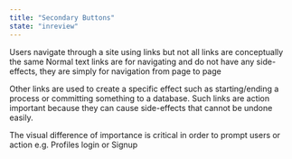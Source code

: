 ```yaml
---
title: "Secondary Buttons"
state: "inreview"
---
```



Users navigate through a site using links but not all links are conceptually the same
Normal text links are for navigating and do not have any side-effects, they are simply for navigation from page to page

Other links are used to create a specific effect such as starting/ending a process or committing something to a database. Such links are action important because they can cause side-effects that cannot be undone easily.

The visual difference of importance is critical in order to prompt users or action e.g. Profiles login or Signup
